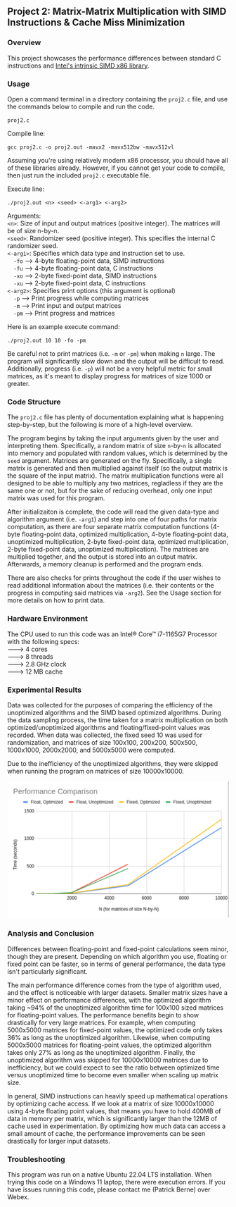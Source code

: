 ## Project 2: Matrix-Matrix Multiplication with SIMD Instructions & Cache Miss Minimization
### Overview
This project showcases the performance differences between standard C instructions and [Intel's intrinsic SIMD x86 library](https://www.intel.com/content/www/us/en/docs/intrinsics-guide/index.html).

### Usage
Open a command terminal in a directory containing the `proj2.c` file, and use the commands below to compile and run the code.
```
proj2.c
``` 

Compile line:
```
gcc proj2.c -o proj2.out -mavx2 -mavx512bw -mavx512vl
```
Assuming you're using relatively modern x86 processor, you should have all of these libraries already. However, if you cannot get your code to compile, then just run the included `proj2.c` executable file.

Execute line:
```
./proj2.out <n> <seed> <-arg1> <-arg2>
```
Arguments:<br>
`<n>`: Size of input and output matrices (positive integer). The matrices will be of size n-by-n.<br>
`<seed>`: Randomizer seed (positive integer). This specifies the internal C randomizer seed.<br>
`<-arg1>`: Specifies which data type and instruction set to use.<br>
&emsp;`-fo` --> 4-byte floating-point data, SIMD instructions<br>
&emsp;`-fu` --> 4-byte floating-point data, C instructions<br>
&emsp;`-xo` --> 2-byte fixed-point data, SIMD instructions<br>
&emsp;`-xu` --> 2-byte fixed-point data, C instructions<br>
`<-arg2>`: Specifies print options (this argument is optional)<br>
&emsp;`-p` --> Print progress while computing matrices<br>
&emsp;`-m` --> Print input and output matrices<br>
&emsp;`-pm` --> Print progress and matrices<br>

Here is an example execute command:
```
./proj2.out 10 10 -fo -pm
```

Be careful not to print matrices (i.e. `-m` or `-pm`) when making `n` large. The program will significantly slow down and the output will be difficult to read. Additionally, progress (i.e. `-p`) will not be a very helpful metric for small matrices, as it's meant to display progress for matrices of size 1000 or greater.

### Code Structure
The `proj2.c` file has plenty of documentation explaining what is happening step-by-step, but the following is more of a high-level overview.

The program begins by taking the input arguments given by the user and interpreting them. Specifically, a random matrix of size `n`-by-`n` is allocated into memory and populated with random values, which is determined by the `seed` argument. Matrices are generated on the fly. Specifically, a single matrix is generated and then multiplied against itself (so the output matrix is the square of the input matrix). The matrix multiplication functions were all designed to be able to multiply any two matrices, regladless if they are the same one or not, but for the sake of reducing overhead, only one input matrix was used for this program.

After initializaiton is complete, the code will read the given data-type and algorithm argument (i.e. `-arg1`) and step into one of four paths for matrix computation, as there are four separate matrix computation functions (4-byte floating-point data, optimized multiplication, 4-byte floating-point data, unoptimized multiplication, 2-byte fixed-point data, optimized multiplication, 2-byte fixed-point data, unoptimized multiplication). The matrices are multiplied together, and the output is stored into an output matrix. Afterwards, a memory cleanup is performed and the program ends.

There are also checks for prints throughout the code if the user wishes to read additional information about the matrices (i.e. their contents or the progress in computing said matrices via `-arg2`). See the Usage section for more details on how to print data.

### Hardware Environment
The CPU used to run this code was an Intel® Core™ i7-1165G7 Processor with the following specs: <br>
---> 4 cores <br>
---> 8 threads <br> 
---> 2.8 GHz clock <br>
---> 12 MB cache <br>

### Experimental Results

Data was collected for the purposes of comparing the efficiency of the unoptimized algorithms and the SIMD based optimized algorithms. During the data sampling process, the time taken for a matrix multiplication on both optimized/unoptimized algorithms and floating/fixed-point values was recorded. When data was collected, the fixed seed 10 was used for randomization, and matrices of size 100x100, 200x200, 500x500, 1000x1000, 2000x2000, and 5000x5000 were computed. <br>

Due to the inefficiency of the unoptimized algorithms, they were skipped when running the program on matrices of size 10000x10000.

![alt text](https://github.com/bernep/Advanced-Computer-Systems/blob/main/Project%202/results.png)

### Analysis and Conclusion

Differences between floating-point and fixed-point calculations seem minor, though they are present. Depending on which algorithm you use, floating or fixed point can be faster, so in terms of general performance, the data type isn't particularly significant. <br>

The main performance difference comes from the type of algorithm used, and the effect is noticeable with larger datasets. Smaller matrix sizes have a minor effect on performance differences, with the optimized algorithm taking ~94% of the unoptimized algorithm time for 100x100 sized matrices for floating-point values. The performance benefits begin to show drastically for very large matrices. For example, when computing 5000x5000 matrices for fixed-point values, the optimized code only takes 36% as long as the unoptimized algorithm. Likewise, when computing 5000x5000 matrices for floating-point values, the optimized algorithm takes only 27% as long as the unoptimized algorithm. Finally, the unoptimized algorithm was skipped for 10000x10000 matrices due to inefficiency, but we could expect to see the ratio between optimized time versus unoptimized time to become even smaller when scaling up matrix size. <br>

In general, SIMD instructions can heavily speed up mathematical operations by optimizing cache access. If we look at a matrix of size 10000x10000 using 4-byte floating point values, that means you have to hold 400MB of data in memory per matrix, which is significantly larger than the 12MB of cache used in experimentation. By optimizing how much data can access a small amount of cache, the performance improvements can be seen drastically for larger input datasets.

### Troubleshooting
This program was run on a native Ubuntu 22.04 LTS installation. When trying this code on a Windows 11 laptop, there were execution errors. If you have issues running this code, please contact me (Patrick Berne) over Webex.
